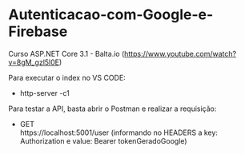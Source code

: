 # Autenticacao-com-Google-e-Firebase
Curso ASP.NET Core 3.1 - Balta.io (https://www.youtube.com/watch?v=8gM_gzl5l0E) <br>

Para executar o index no VS CODE: 
  - http-server -c1

Para testar a API, basta abrir o Postman e realizar a requisição:
  - GET <br>
  https://localhost:5001/user (informando no HEADERS a key: Authorization e value: Bearer tokenGeradoGoogle)
